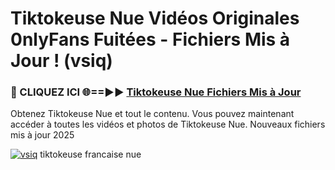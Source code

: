 # Tiktokeuse Nue Vidéos Originales 0nlyFans Fuitées - Fichiers Mis à Jour ! (vsiq)

<h3>🔴 CLIQUEZ ICI 🌐==►► <a href="https://tinyurl.com/2pmr4ezf" rel="nofollow">Tiktokeuse Nue Fichiers Mis à Jour</a></h3>

Obtenez Tiktokeuse Nue et tout le contenu. Vous pouvez maintenant accéder à toutes les vidéos et photos de Tiktokeuse Nue. Nouveaux fichiers mis à jour 2025

[![vsiq](https://i.imgur.com/6SNvagu.gif)](https://tinyurl.com/2pmr4ezf)
tiktokeuse francaise nue